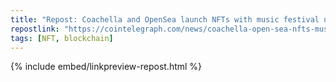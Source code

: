 ```yaml
---
title: "Repost: Coachella and OpenSea launch NFTs with music festival utility and keepsakes"
repostlink: "https://cointelegraph.com/news/coachella-open-sea-nfts-music-festival-utility"
tags: [NFT, blockchain]
---
```


{% include embed/linkpreview-repost.html %}
